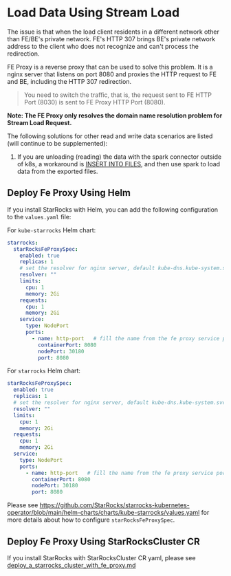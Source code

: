 # Load Data Using Stream Load

The issue is that when the load client residents in a different network other than FE/BE's private network. FE's HTTP
307 brings BE's private network address to the client who does not recognize and can't process the redirection.

FE Proxy is a reverse proxy that can be used to solve this problem. It is a nginx server that listens on port 8080 and
proxies the HTTP request to FE and BE, including the HTTP 307 redirection.
> You need to switch the traffic, that is, the request sent to FE HTTP Port (8030) is sent to FE Proxy HTTP Port (8080).

**Note: The FE Proxy only resolves the domain name resolution problem for Stream Load Request.**

The following solutions for other read and write data scenarios are listed (will continue to be supplemented):

1. If you are unloading (reading) the data with the spark connector outside of k8s, a workaround
   is [INSERT INTO FILES](https://docs.starrocks.io/docs/unloading/unload_using_insert_into_files/), and then use spark
   to load data from the exported files.

## Deploy Fe Proxy Using Helm

If you install StarRocks with Helm, you can add the following configuration to the `values.yaml` file:

For `kube-starrocks` Helm chart:

```yaml
starrocks:
  starRocksFeProxySpec:
    enabled: true
    replicas: 1
    # set the resolver for nginx server, default kube-dns.kube-system.svc.cluster.local
    resolver: ""
    limits:
      cpu: 1
      memory: 2Gi
    requests:
      cpu: 1
      memory: 2Gi
    service:
      type: NodePort
      ports:
        - name: http-port   # fill the name from the fe proxy service ports
          containerPort: 8080
          nodePort: 30180
          port: 8080
```

For `starrocks` Helm chart:

```yaml
starRocksFeProxySpec:
  enabled: true
  replicas: 1
  # set the resolver for nginx server, default kube-dns.kube-system.svc.cluster.local
  resolver: ""
  limits:
    cpu: 1
    memory: 2Gi
  requests:
    cpu: 1
    memory: 2Gi
  service:
    type: NodePort
    ports:
      - name: http-port   # fill the name from the fe proxy service ports
        containerPort: 8080
        nodePort: 30180
        port: 8080
```

Please
see https://github.com/StarRocks/starrocks-kubernetes-operator/blob/main/helm-charts/charts/kube-starrocks/values.yaml
for more details about how to configure `starRocksFeProxySpec`.

## Deploy Fe Proxy Using StarRocksCluster CR

If you install StarRocks with StarRocksCluster CR yaml, please see [deploy_a_starrocks_cluster_with_fe_proxy.md](
../examples/starrocks/deploy_a_starrocks_cluster_with_fe_proxy.yaml)
